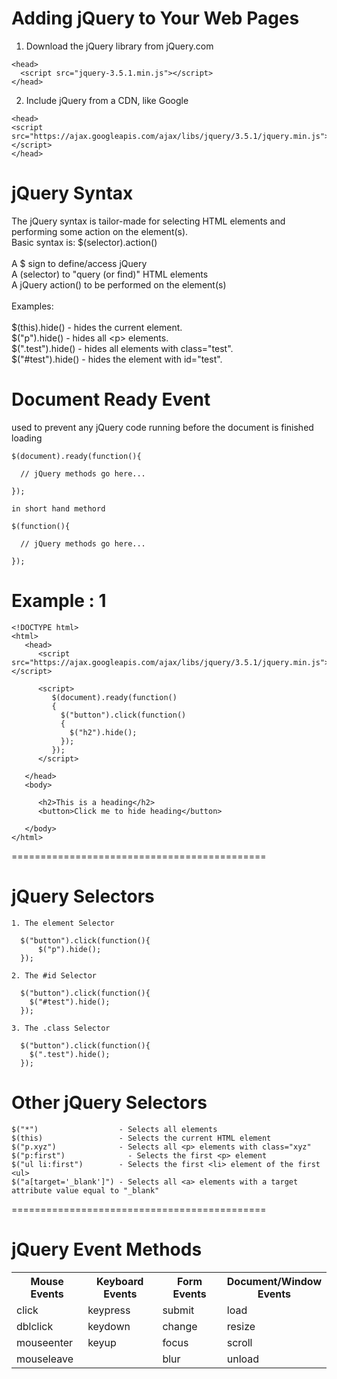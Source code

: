 # Adding jQuery to Your Web Pages
1. Download the jQuery library from jQuery.com
```shell
<head>
  <script src="jquery-3.5.1.min.js"></script>
</head>
```
2. Include jQuery from a CDN, like Google
```shell
<head>
<script src="https://ajax.googleapis.com/ajax/libs/jquery/3.5.1/jquery.min.js"></script>
</head>
```

# jQuery Syntax
The jQuery syntax is tailor-made for selecting HTML elements and performing some action on the element(s).<br/>
Basic syntax is: $(selector).action()<br/>
<br/>
A $ sign to define/access jQuery<br/>
A (selector) to "query (or find)" HTML elements<br/>
A jQuery action() to be performed on the element(s)<br/>
<br/>
Examples:<br/>
<br/>
$(this).hide() - hides the current element.<br/>
$("p").hide() - hides all &lt;p&gt; elements.<br/>
$(".test").hide() - hides all elements with class="test".<br/>
$("#test").hide() - hides the element with id="test".<br/>

# Document Ready Event
used to prevent any jQuery code running before the document is finished loading
```shell
$(document).ready(function(){

  // jQuery methods go here...

});

in short hand methord

$(function(){

  // jQuery methods go here...

});
```

# Example : 1

```shell
<!DOCTYPE html>
<html>
   <head>
      <script src="https://ajax.googleapis.com/ajax/libs/jquery/3.5.1/jquery.min.js"></script>
      
      <script>
         $(document).ready(function()
         {
           $("button").click(function()
           {
             $("h2").hide();
           });
         });
      </script>
      
   </head>
   <body>
   
      <h2>This is a heading</h2>
      <button>Click me to hide heading</button>
   
   </body>
</html>
```

============================================

# jQuery Selectors

```shell
1. The element Selector 

  $("button").click(function(){
      $("p").hide();
  });
    
2. The #id Selector

  $("button").click(function(){
    $("#test").hide();
  });

3. The .class Selector

  $("button").click(function(){
    $(".test").hide();
  });
```

# Other jQuery Selectors
```shell
$("*")                  - Selects all elements
$(this)	                - Selects the current HTML element
$("p.xyz")	            - Selects all <p> elements with class="xyz"
$("p:first")	          - Selects the first <p> element
$("ul li:first")        - Selects the first <li> element of the first <ul>
$("a[target='_blank']") - Selects all <a> elements with a target attribute value equal to "_blank"
```

============================================
# jQuery Event Methods

<table class="ws-table-all notranslate">
<tbody><tr>
<th style="width:23%">Mouse Events</th>
<th style="width:25%">Keyboard Events</th>
<th style="width:22%">Form Events</th>
<th>Document/Window Events</th>
</tr>
<tr>
<td>click</td>
<td>keypress</td>
<td>submit</td>
<td>load</td>
</tr>
<tr>
<td>dblclick</td>
<td>keydown</td>
<td>change</td>
<td>resize</td>
</tr>
<tr>
<td>mouseenter</td>
<td>keyup</td>
<td>focus</td>
<td>scroll</td>
</tr>
<tr>
<td>mouseleave</td>
<td>&nbsp;</td>
<td>blur</td>
<td>unload</td>
</tr>
</tbody></table>
  
  
  
  
  
  
